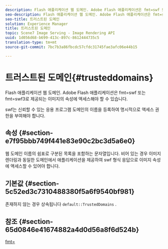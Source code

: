```yaml
---
description: Flash 애플리케이션 웹 도메인. Adobe Flash 애플리케이션은 fmt=swf 또는 fmt=swf3로 제공되는 이미지의 속성에 액세스해야 할 수 있습니다.
seo-description: Flash 애플리케이션 웹 도메인. Adobe Flash 애플리케이션은 fmt=swf 또는 fmt=swf3로 제공되는 이미지의 속성에 액세스해야 할 수 있습니다.
seo-title: 트러스트된 도메인
solution: Experience Manager
title: 트러스트된 도메인
topic: Scene7 Image Serving - Image Rendering API
uuid: 1d056d68-b699-413c-897c-8612444735c5
translation-type: tm+mt
source-git-commit: 7bc7b3a86fbcdc57cfdc31745fae3afc06e44b15

---
```



# 트러스트된 도메인{#trusteddomains}

Flash 애플리케이션 웹 도메인. Adobe Flash 애플리케이션은 fmt=swf 또는 fmt=swf3로 제공되는 이미지의 속성에 액세스해야 할 수 있습니다.

swf는 신뢰할 수 있는 응용 프로그램 도메인의 이름을 등록하여 명시적으로 액세스 권한을 부여해야 합니다.

## 속성 {#section-e7f95bbb749f441e83e90c2bc3d5a6e0}

웹 도메인 이름의 쉼표로 구분된 목록을 포함하는 문자열입니다. 비어 있는 경우 이미지 렌더링과 동일한 도메인에서 애플리케이션을 제공하여 swf 형식 응답으로 이미지 속성에 액세스할 수 있어야 합니다.

## 기본값 {#section-5c52ed3c7310488380f5a6f9540bf981}

존재하지 않는 경우 상속됩니다 `default::TrustedDomains` .

## 참조 {#section-65d0846e41674882a4d0d56a8f6d524b}

[fmt=](../../../../../is-api/http-ref/image-serving-api-ref/c-http-protocol-reference/c-command-reference/r-is-http-fmt.md#reference-cdf10043423b45ba9fe15157fb3ae37a)
